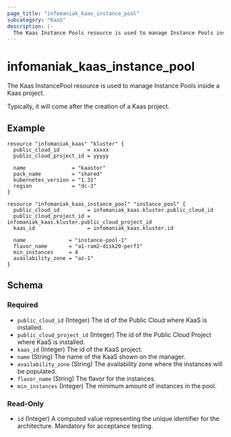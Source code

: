 ```yaml
---
page_title: "infomaniak_kaas_instance_pool"
subcategory: "KaaS"
description: |-
  The Kaas Instance Pools resource is used to manage Instance Pools inside a Kaas project
---
```


# infomaniak_kaas_instance_pool

The Kaas InstancePool resource is used to manage Instance Pools inside a Kaas project.

Typically, it will come after the creation of a Kaas project.

## Example

```hcl
resource "infomaniak_kaas" "kluster" {
  public_cloud_id         = xxxxx
  public_cloud_project_id = yyyyy

  name               = "kaastor"
  pack_name          = "shared"
  kubernetes_version = "1.31"
  region             = "dc-3"
}

resource "infomaniak_kaas_instance_pool" "instance_pool" {
  public_cloud_id         = infomaniak_kaas.kluster.public_cloud_id
  public_cloud_project_id = infomaniak_kaas.kluster.public_cloud_project_id
  kaas_id                 = infomaniak_kaas.kluster.id

  name              = "instance-pool-1"
  flavor_name       = "a1-ram2-disk20-perf1"
  min_instances     = 4
  availability_zone = "az-1"
}
```

## Schema

### Required

- `public_cloud_id` (Integer) The id of the Public Cloud where KaaS is installed.
- `public_cloud_project_id` (Integer) The id of the Public Cloud Project where KaaS is installed.
- `kaas_id` (Integer) The id of the KaaS project.
- `name` (String) The name of the KaaS shown on the manager.
- `availability_zone` (String) The availability zone where the instances will be populated.
- `flavor_name` (String) The flavor for the instances.
- `min_instances` (Integer) The minimum amount of instances in the pool.

### Read-Only

- `id` (Integer) A computed value representing the unique identifier for the architecture. Mandatory for acceptance testing.
